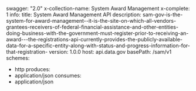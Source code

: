 swagger: "2.0"
x-collection-name: System Award Management
x-complete: 1
info:
  title: System Award Management API
  description: sam-gov-is-the-system-for-award-management--it-is-the-site-on-which-all-vendors-grantees-receivers-of-federal-financial-assistance-and-other-entities-doing-business-with-the-government-must-register-prior-to-receiving-an-award---the-registrations-api-currently-provides-the-publicly-available-data-for-a-specific-entity-along-with-status-and-progress-information-for-that-registration-
  version: 1.0.0
host: api.data.gov
basePath: /sam/v1
schemes:
- http
produces:
- application/json
consumes:
- application/json